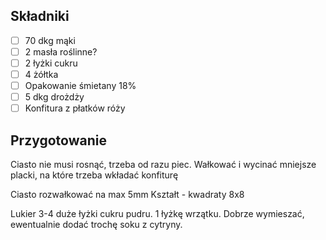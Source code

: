 ## Składniki

- [ ] 70 dkg mąki
- [ ] 2 masła roślinne?
- [ ] 2 łyżki cukru
- [ ] 4 żółtka
- [ ] Opakowanie śmietany 18%
- [ ] 5 dkg drożdży
- [ ] Konfitura z płatków róży

## Przygotowanie

Ciasto nie musi rosnąć, trzeba od razu piec.
Wałkować i wycinać mniejsze placki, na które trzeba wkładać konfiturę

Ciasto rozwałkować na max 5mm
Kształt - kwadraty 8x8

Lukier
3-4 duże łyżki cukru pudru. 1 łyżkę wrzątku. Dobrze wymieszać, ewentualnie dodać trochę soku z cytryny.
